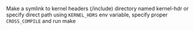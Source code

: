 Make a symlink to kernel headers (<kernel git tree>/include) directory named kernel-hdr or
specify direct path using `KERNEL_HDRS` env variable, specify proper `CROSS_COMPILE` and run
make
